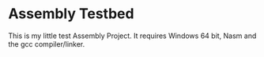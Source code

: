 # Assembly Testbed

This is my little test Assembly Project. It requires Windows 64 bit, Nasm and the gcc compiler/linker.